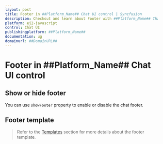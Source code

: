 ```yaml
---
layout: post
title: Footer in ##Platform_Name## Chat UI control | Syncfusion
description: Checkout and learn about Footer with ##Platform_Name## Chat UI control of Syncfusion Essential JS 2 and more.
platform: ej2-javascript
control: Chat UI
publishingplatform: ##Platform_Name##
documentation: ug
domainurl: ##DomainURL##
---
```


# Footer in ##Platform_Name## Chat UI control

## Show or hide footer

You can use `showFooter` property to enable or disable the chat footer.

## Footer template

> Refer to the [Templates](./templates#footer-template) section for more details about the footer template.
